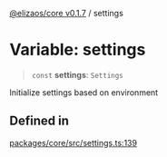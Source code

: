 [@elizaos/core v0.1.7](../index.md) / settings

# Variable: settings

> `const` **settings**: `Settings`

Initialize settings based on environment

## Defined in

[packages/core/src/settings.ts:139](https://github.com/bbopar/eliza/blob/main/packages/core/src/settings.ts#L139)
